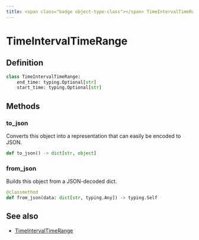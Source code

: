 ```yaml
---
title: <span class="badge object-type-class"></span> TimeIntervalTimeRange
---
```

# <span class="badge object-type-class"></span> TimeIntervalTimeRange

## Definition

```python
class TimeIntervalTimeRange:
    end_time: typing.Optional[str]
    start_time: typing.Optional[str]
```
## Methods

### <span class="badge object-method"></span> to_json

Converts this object into a representation that can easily be encoded to JSON.

```python
def to_json() -> dict[str, object]
```

### <span class="badge object-method"></span> from_json

Builds this object from a JSON-decoded dict.

```python
@classmethod
def from_json(data: dict[str, typing.Any]) -> typing.Self
```

## See also

 * <span class="badge builder"></span> [TimeIntervalTimeRange](./builder-TimeIntervalTimeRange.md)
